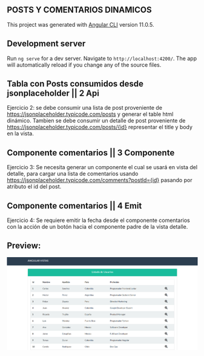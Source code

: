 ## POSTS Y COMENTARIOS DINAMICOS

This project was generated with [Angular CLI](https://github.com/angular/angular-cli) version 11.0.5.

## Development server

Run `ng serve` for a dev server. Navigate to `http://localhost:4200/`. The app will automatically reload if you change any of the source files.


## Tabla con Posts consumidos desde  jsonplaceholder ||  2 Api

Ejercicio 2: se debe consumir una lista de post proveniente de https://jsonplaceholder.typicode.com/posts y generar el table html dinámico. Tambien se debe consumir un detalle de post proveniente de https://jsonplaceholder.typicode.com/posts/{id} representar el title y body en la vista.

## Componente comentarios ||  3 Componente

Ejercicio 3: Se necesita generar un componente el cual se usará en vista del detalle, para cargar una lista de comentarios usando https://jsonplaceholder.typicode.com/comments?postId={id} pasando por atributo el id del post.

## Componente comentarios ||  4 Emit

Ejercicio 4: Se requiere emitir la fecha desde el componente comentarios con la acción de un botón hacia el componente padre de la vista detalle.


## Preview:


![Cat](https://github.com/luisibarra10/Test-Usuarios-Estatico/blob/main/src/assets/img/preview.PNG)
